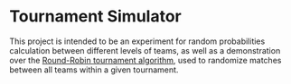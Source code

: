 # Tournament Simulator

This project is intended to be an experiment for random probabilities calculation between different levels of teams, as 
well as a demonstration over the [Round-Robin tournament algorithm](https://en.wikipedia.org/wiki/Round-robin_tournament), 
used to randomize matches between all teams within a given tournament.
